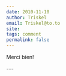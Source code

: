 ```yaml
---
date: 2010-11-10
author: Triskel
email: Triskel@to.to
site: 
tags: comment
permalink: false
---
```


<p>Merci bien!</p>
---